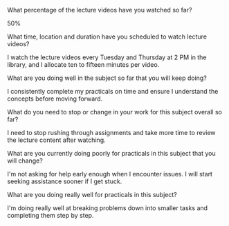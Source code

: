 What percentage of the lecture videos have you watched so far?

50%

What time, location and duration have you scheduled to watch lecture videos?

I watch the lecture videos every Tuesday and Thursday at 2 PM in the library, and I allocate ten to fifteen minutes per video.

What are you doing well in the subject so far that you will keep doing?

I consistently complete my practicals on time and ensure I understand the concepts before moving forward.

What do you need to stop or change in your work for this subject overall so far?

I need to stop rushing through assignments and take more time to review the lecture content after watching.

What are you currently doing poorly for practicals in this subject that you will change?

I'm not asking for help early enough when I encounter issues. I will start seeking assistance sooner if I get stuck.

What are you doing really well for practicals in this subject?

I'm doing really well at breaking problems down into smaller tasks and completing them step by step.
